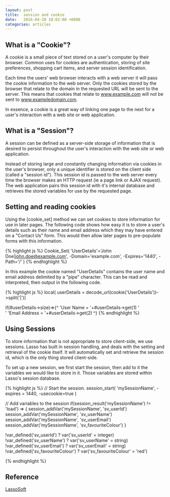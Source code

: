 ```yaml
---
layout: post
title:  session and cookie
date:   2016-04-20 10:02:00 +0800
categories: articles
---
```


## What is a "Cookie"?

A cookie is a small piece of text stored on a user's computer by their browser.
Common uses for cookies are authentication, storing of site preferences, shopping
cart items, and server session identification.

Each time the users' web browser interacts with a web server it will pass the
cookie information to the web server. Only the cookies stored by the browser that
relate to the domain in the requested URL will be sent to the server. This means
that cookies that relate to www.example.com will not be sent to www.exampledomain.com.

In essence, a cookie is a great way of linking one page to the next for a user's
interaction with a web site or web application.

## What is a "Session"?

A session can be defined as a server-side storage of information that is desired
to persist throughout the user's interaction with the web site or web application.

Instead of storing large and constantly changing information via cookies in the
user's browser, only a unique identifier is stored on the client side (called a
"session id"). This session id is passed to the web server every time the browser
makes an HTTP request (ie a page link or AJAX request). The web application
pairs this session id with it's internal database and retrieves the stored variables
for use by the requested page.

## Setting and reading cookies

Using the [cookie_set] method we can set cookies to store information for use in
later pages. The following code shows how easy it is to store a user's details
such as their name and email address which they may have entered on a "Contact
Us" form. This would then allow later pages to pre-populate forms with this information.

{% highlight js %}
Cookie_Set(
    'UserDetails'='John Doe|john.doe@example.com',
    -Domain='example.com',
    -Expires='1440',
    -Path='/'
)
{% endhighlight %}

In this example the cookie named "UserDetails" contains the user name and email
address delimited by a "pipe" character. This can be read and interpreted, then
output in the following code.

{% highlight js %}
local( userDetails = decode_url(cookie('UserDetails'))->split('|'))

if(#userDetails->size)=>{^
    'User Name = '+#userDetails->get(1)
    '<br />'
    'Email Address = '+#userDetails->get(2)
^}
{% endhighlight %}

## Using Sessions

To store information that is not appropriate to store client-side, we use sessions.
Lasso has built in session handling, and deals with the setting and retrieval of
the cookie itself. It will automatically set and retrieve the session id, which
is the only thing stored client-side.

To set up a new session, we first start the session, then add to it the variables
we would like to store in it. Those variables are stored within Lasso's session database.

{% highlight js %}
// Start the session.
session_start(
	'mySessionName',
	-expires = 1440,
	-usecookie=true
)

// Add variables to the session
if(session_result('mySessionName') != 'load') => {
	session_addVar('mySessionName', 'sv_userId')
	session_addVar('mySessionName', 'sv_userName')
	session_addVar('mySessionName', 'sv_userEmail')
	session_addVar('mySessionName', 'sv_favouriteColour')
}

!var_defined('sv_userId') ? 	var('sv_userId' = integer)
!var_defined('sv_userName') ? 	var('sv_userName' = string)
!var_defined('sv_userEmail') ? 	var('sv_userEmail' = string)
!var_defined('sv_favouriteColour') ? 	var('sv_favouriteColour' = 'red')

{% endhighlight %}

## Reference

[LassoSoft](http://www.lassosoft.com/Tutorial-Understanding-Cookies-and-Sessions)
